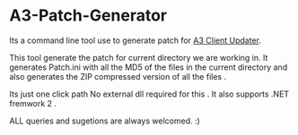 A3-Patch-Generator
====================

Its a command line tool use to generate patch for <a href="https://github.com/Vikram-Sangat/A3-Client-Updater"> A3 Client Updater</a>.

This tool generate the patch for current directory we are working in. It generates Patch.ini with all the MD5 of the files in the current directory and also generates the ZIP compressed version of all the files . 

Its just one click path No external dll required  for this . It also supports .NET fremwork 2 . 

ALL queries and sugetions are always welcomed. :) 